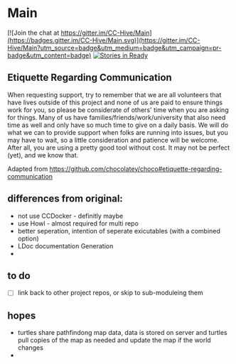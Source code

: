 # Main

[![Join the chat at https://gitter.im/CC-Hive/Main](https://badges.gitter.im/CC-Hive/Main.svg)](https://gitter.im/CC-Hive/Main?utm_source=badge&utm_medium=badge&utm_campaign=pr-badge&utm_content=badge)
[![Stories in Ready](https://badge.waffle.io/CC-Hive/Main.svg?label=ready&title=WaffleIO)](http://waffle.io/CC-Hive/Main) 

## Etiquette Regarding Communication
When requesting support, try to remember that we are all volunteers that have lives outside of this project and none of us are paid to ensure things work for you, so please be considerate of others' time when you are asking for things. Many of us have families/friends/work/university that also need time as well and only have so much time to give on a daily basis. We will do what we can to provide support when folks are running into issues, but you may have to wait, so a little consideration and patience will be welcome. After all, you are using a pretty good tool without cost. It may not be perfect (yet), and we know that.

Adapted from https://github.com/chocolatey/choco#etiquette-regarding-communication

## differences from original:
* not use CCDocker - definitly maybe
* use Howl - almost required for multi repo
* better seperation, intention of seperate exicutables (with a combined option)
* LDoc documentation Generation
* 

## to do
* [ ] link back to other project repos, or skip to sub-moduleing them

## hopes
* turtles share pathfindong map data, data is stored on server and turtles pull copies of the map as needed and update the map if the world changes
* 

